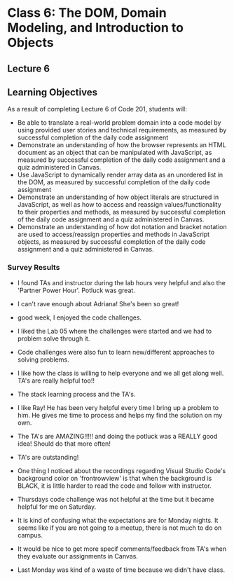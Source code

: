 # Class 6: The DOM, Domain Modeling, and Introduction to Objects

<a id="top"></a>
## Lecture 6

## Learning Objectives

As a result of completing Lecture 6 of Code 201, students will:
- Be able to translate a real-world problem domain into a code model by using provided user stories and technical requirements, as measured by successful completion of the daily code assignment
- Demonstrate an understanding of how the browser represents an HTML document as an object that can be manipulated with JavaScript, as measured by successful completion of the daily code assignment and a quiz administered in Canvas.
- Use JavaScript to dynamically render array data as an unordered list in the DOM, as measured by successful completion of the daily code assignment
- Demonstrate an understanding of how object literals are structured in JavaScript, as well as how to access and reassign values/functionality to their properties and methods, as measured by successful completion of the daily code assignment and a quiz administered in Canvas.
- Demonstrate an understanding of how dot notation and bracket notation are used to access/reassign properties and methods in JavaScript objects, as measured by successful completion of the daily code assignment and a quiz administered in Canvas.

### Survey Results

- I found TAs and instructor during the lab hours very helpful and also the 'Partner Power Hour'.  Potluck was great.
- I can't rave enough about Adriana! She's been so great!
- good week, I enjoyed the code challenges.  
- I liked the Lab 05 where the challenges were started and we had to problem solve through it. 
- Code challenges were also fun to learn new/different approaches to solving problems.
- I like how the class is willing to help everyone and we all get along well.  TA's are really helpful too!!
- The stack learning process and the TA's.
- I like Ray! He has been very helpful every time I bring up a problem to him. He gives me time to process and helps my find the solution on my own. 
- The TA's are AMAZING!!!!! and doing the potluck was a REALLY good idea! Should do that more often! 
- TA's are outstanding!



- One thing I noticed about the recordings regarding Visual Studio Code's background color on 'frontrowview' is that when the background is BLACK, it is little harder to read the code and follow with instructor. 
- Thursdays code challenge was not helpful at the time but it became helpful for me on Saturday. 
- It is kind of confusing what the expectations are for Monday nights. It seems like if you are not going to a meetup, there is not much to do on campus. 
- It would be nice to get more specif comments/feedback from TA's when they evaluate our assignments in Canvas. 
- Last Monday was kind of a waste of time because we didn't have class. 
